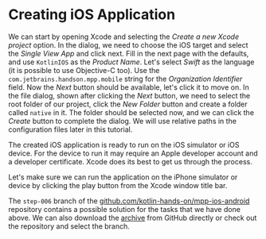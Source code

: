 # Creating iOS Application

We can start by opening Xcode and selecting the *Create a new Xcode project* option. In 
the dialog, we need to choose the iOS target and select the *Single View App* and click next. Fill in the next page with the defaults, 
and use `KotlinIOS` as the *Product Name*. Let's select _Swift_ as the language (it is possible to use
Objective-C too). Use the `com.jetbrains.handson.mpp.mobile` string for the _Organization Identifier_ field.
Now the _Next_ button should be available, let's click it to move on.
In the file dialog, shown after clicking the _Next_ button, we need to select the root folder
of our project, click the _New Folder_ button and create a folder called `native` in it. 
The folder should be selected now, and we can click the _Create_
button to complete the dialog. We will use relative paths in the configuration files later in this tutorial. 

The created iOS application is ready to run on the iOS simulator or iOS device. For the device to run
it may require an Apple developer account and a developer certificate. Xcode does its
best to get us through the process. 

Let's make sure we can run the application on the iPhone simulator or device by clicking the play button
from the Xcode window title bar. 

The `step-006` branch of the 
[github.com/kotlin-hands-on/mpp-ios-android](https://github.com/kotlin-hands-on/mpp-ios-android/tree/step-006)
repository contains a possible solution for the tasks that we have done above.  We can also download the
[archive](https://github.com/kotlin-hands-on/mpp-ios-android/archive/step-006.zip) from GitHub directly or
check out the repository and select the branch.
